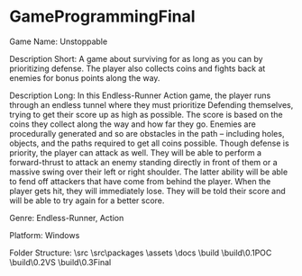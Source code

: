 # GameProgrammingFinal

Game Name: Unstoppable

Description Short: 
	A game about surviving for as long as you can by prioritizing defense. The player also collects coins and fights back at enemies for bonus points along the way.

Description Long: 
	In this Endless-Runner Action game, the player runs through an endless tunnel where they must prioritize Defending themselves, trying to get their score up as high as possible. The score is based on the coins they collect along the way and how far they go. Enemies are procedurally generated and so are obstacles in the path – including holes, objects, and the paths required to get all coins possible. Though defense is priority, the player can attack as well. They will be able to perform a forward-thrust to attack an enemy standing directly in front of them or a massive swing over their left or right shoulder. The latter ability will be able to fend off attackers that have come from behind the player. When the player gets hit, they will immediately lose. They will be told their score and will be able to try again for a better score.

Genre: Endless-Runner, Action

Platform: Windows


Folder Structure:
\src
\src\packages
\assets
\docs
\build
\build\0.1POC
\build\0.2VS
\build\0.3Final
